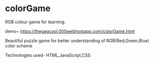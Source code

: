 # colorGame
RGB colour game for learning.


demo~ https://thegagcool.000webhostapp.com/colorGame.html

Beautiful puzzle game for better understanding of RGB(Red,Green,Blue) color scheme

Technologies used- HTML,JavaScript,CSS
